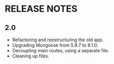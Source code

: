 # RELEASE NOTES

## 2.0
- Refactoring and reestructuring the old app.
- Upgrading Mongoose from 5.9.7 to 8.1.0.
- Decoupling main routes, using a separate file.
- Cleaning up files.